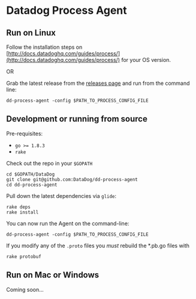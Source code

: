 # Datadog Process Agent

## Run on Linux

Follow the installation steps on [http://docs.datadoghq.com/guides/process/](http://docs.datadoghq.com/guides/process/) for your OS version.

OR

Grab the latest release from the [releases page](https://github.com/DataDog/datadog-process-agent/releases) and run from the command line:

```
dd-process-agent -config $PATH_TO_PROCESS_CONFIG_FILE
```

## Development or running from source

Pre-requisites:

* `go >= 1.8.3`
* `rake`

Check out the repo in your `$GOPATH`

```
cd $GOPATH/DataDog
git clone git@github.com:DataDog/dd-process-agent
cd dd-process-agent
```

Pull down the latest dependencies via `glide`:

```
rake deps
rake install
```

You can now run the Agent on the command-line:

`dd-process-agent -config $PATH_TO_PROCESS_CONFIG_FILE`

If you modify any of the `.proto` files you _must_ rebuild the *.pb.go files with

```
rake protobuf
```

## Run on Mac or Windows

Coming soon...


